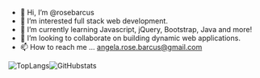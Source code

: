 - 👋 Hi, I’m @rosebarcus
- 👀 I’m interested full stack web development.
- 🌱 I’m currently learning Javascript, jQuery, Bootstrap, Java and more!
- 💞️ I’m looking to collaborate on building dynamic web applications. 
- 📫 How to reach me ... angela.rose.barcus@gmail.com


![TopLangs](https://github-readme-stats.vercel.app/api/top-langs/?username=rosebarcus&theme=tokyonight)![GitHubstats](https://github-readme-stats.vercel.app/api?username=rosebarcus&show_icons=true)

<!---
rosebarcus/rosebarcus is a ✨ special ✨ repository because its `README.md` (this file) appears on your GitHub profile.
You can click the Preview link to take a look at your changes.
--->
